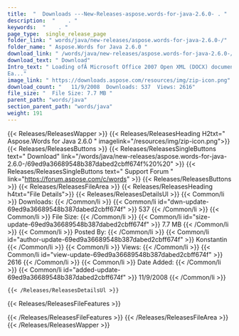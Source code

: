 ```yaml
---
title:  "  Downloads ---New-Releases-aspose.words-for-java-2.6.0- . " 
description:  "    . " 
keywords:  "    . " 
page_type:  single_release_page
folder_link: " words/java/new-releases/aspose.words-for-java-2.6.0-/"
folder_name: " Aspose.Words for Java 2.6.0 "
download_link: " /words/java/new-releases/aspose.words-for-java-2.6.0-/69ed9a36689548b387dabed2cbff674f"
download_text: " Download"
Intro_text: " Loading ofÂ Microsoft Office 2007 Open XML (DOCX) documents is now supported!
Ea..."
image_link: " https://downloads.aspose.com/resources/img/zip-icon.png"
download_count: "   11/9/2008  Downloads: 537  Views: 2616"
file_size: "  File Size: 7.7 MB "
parent_path: "words/java"
section_parent_path: "words/java"
weight: 191 
---
```


{{< Releases/ReleasesWapper >}}
  {{< Releases/ReleasesHeading H2txt=" Aspose.Words for Java 2.6.0 " imagelink="/resources/img/zip-icon.png">}}
  {{< Releases/ReleasesButtons >}}
    {{< Releases/ReleasesSingleButtons text=" Download" link="/words/java/new-releases/aspose.words-for-java-2.6.0-/69ed9a36689548b387dabed2cbff674f%20%20" >}}
    {{< Releases/ReleasesSingleButtons text=" Support Forum " link="https://forum.aspose.com/c/words" >}}
  {{< Releases/ReleasesButtons >}}
  {{< Releases/ReleasesFileArea >}}
    {{< Releases/ReleasesHeading h4txt="File Details">}}
    {{< Releases/ReleasesDetailsUl >}}
            {{< Common/li  >}} Downloads: {{< /Common/li >}} 
      {{< Common/li id="dwn-update-69ed9a36689548b387dabed2cbff674f" >}} 537 {{< /Common/li >}} 
      {{< Common/li  >}} File Size: {{< /Common/li >}} 
      {{< Common/li id="size-update-69ed9a36689548b387dabed2cbff674f" >}} 7.7 MB {{< /Common/li >}} 
      {{< Common/li  >}} Posted By: {{< /Common/li >}} 
      {{< Common/li id="author-update-69ed9a36689548b387dabed2cbff674f" >}} Konstantin {{< /Common/li >}} 
      {{< Common/li  >}} Views: {{< /Common/li >}} 
      {{< Common/li id="view-update-69ed9a36689548b387dabed2cbff674f" >}} 2616 {{< /Common/li >}} 
      {{< Common/li  >}} Date Added: {{< /Common/li >}} 
      {{< Common/li id="added-update-69ed9a36689548b387dabed2cbff674f" >}} 11/9/2008 {{< /Common/li >}} 

    {{< /Releases/ReleasesDetailsUl >}}

  {{< Releases/ReleasesFileFeatures >}}
      
  {{< /Releases/ReleasesFileFeatures >}}
 {{< /Releases/ReleasesFileArea >}}
{{< /Releases/ReleasesWapper >}}


